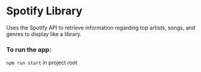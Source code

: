 
# Spotify Library

Uses the Spotify API to retrieve information regarding top artists, songs, and genres to display like a library.

### To run the app:
```npm run start``` in project root
